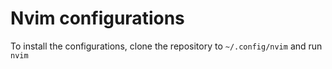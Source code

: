 # Nvim configurations

To install the configurations, clone the repository to `~/.config/nvim` and run `nvim`

